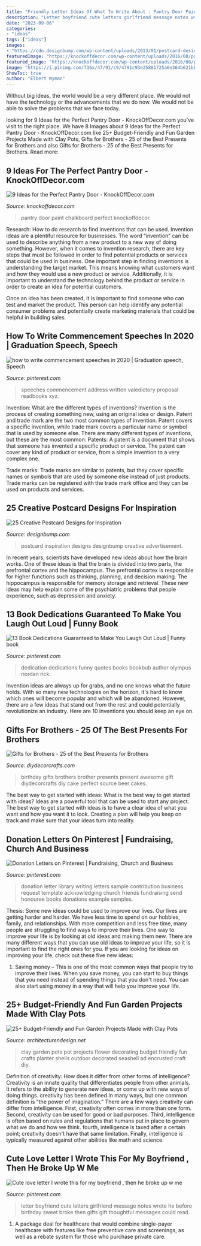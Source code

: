 ```yaml
---
title: "Friendly Letter Ideas Of What To Write About : Pantry Door Paint Chalkboard Perfect Knockoffdecor"
description: "Letter boyfriend cute letters girlfriend message notes wrote he before birthday sweet broke then gifts gift thoughtful messages could read"
date: "2023-09-06"
categories:
- "ideas"
tags: ["ideas"]
images:
- "https://cdn.designbump.com/wp-content/uploads/2013/01/postcard-design-inspiration-014-550x409.jpg"
featuredImage: "https://knockoffdecor.com/wp-content/uploads/2016/08/pantrypainted.jpg"
featured_image: "https://knockoffdecor.com/wp-content/uploads/2016/08/pantrypainted.jpg"
image: "https://i.pinimg.com/736x/47/91/c9/4791c93e25881725a6e364b621bbddbf.jpg"
ShowToc: true
author: "Elbert Wyman"
---
```



Without big ideas, the world would be a very different place. We would not have the technology or the advancements that we do now. We would not be able to solve the problems that we face today.

	

		
looking for 9 Ideas for the Perfect Pantry Door - KnockOffDecor.com you've visit to the right place. We have 8 Images about 9 Ideas for the Perfect Pantry Door - KnockOffDecor.com like 25+ Budget-Friendly and Fun Garden Projects Made with Clay Pots, Gifts for Brothers - 25 of the Best Presents for Brothers and also Gifts for Brothers - 25 of the Best Presents for Brothers. Read more:
		
    
## 9 Ideas For The Perfect Pantry Door - KnockOffDecor.com

<img loading=lazy src="https://knockoffdecor.com/wp-content/uploads/2016/08/pantrypainted.jpg" onerror="this.onerror=null;this.src='https://tse1.mm.bing.net/th?id=OIP.wlNRPdEY3KUaBNui48VtOQHaMH&amp;pid=15.1';" alt="9 Ideas for the Perfect Pantry Door - KnockOffDecor.com">

_Source: knockoffdecor.com_

>pantry door paint chalkboard perfect knockoffdecor. 

	

Research: How to do research to find inventions that can be used.
Invention ideas are a plentiful resource for businesses. The word “invention” can be used to describe anything from a new product to a new way of doing something. However, when it comes to invention research, there are key steps that must be followed in order to find potential products or services that could be used in business. 
One important step in finding inventions is understanding the target market. This means knowing what customers want and how they would use a new product or service. Additionally, it is important to understand the technology behind the product or service in order to create an idea for potential customers. 

Once an idea has been created, it is important to find someone who can test and market the product. This person can help identify any potential consumer problems and potentially create marketing materials that could be helpful in building sales.

    
## How To Write Commencement Speeches In 2020 | Graduation Speech, Speech

<img loading=lazy src="https://i.pinimg.com/736x/47/91/c9/4791c93e25881725a6e364b621bbddbf.jpg" onerror="this.onerror=null;this.src='https://tse4.mm.bing.net/th?id=OIP.qKeZmCirDRS5sGfe6izDwQHaG1&amp;pid=15.1';" alt="how to write commencement speeches in 2020 | Graduation speech, Speech">

_Source: pinterest.com_

>speeches commencement address written valedictory proposal readbooks xyz. 

	

Invention: What are the different types of inventions?
Invention is the process of creating something new, using an original idea or design. Patent and trade mark are the two most common types of invention. Patent covers a specific invention, while trade mark covers a particular name or symbol that is used by someone else. There are many different types of inventions, but these are the most common:
Patents: A patent is a document that shows that someone has invented a specific product or service. The patent can cover any kind of product or service, from a simple invention to a very complex one.

Trade marks: Trade marks are similar to patents, but they cover specific names or symbols that are used by someone else instead of just products. Trade marks can be registered with the trade mark office and they can be used on products and services.

    
## 25 Creative Postcard Designs For Inspiration

<img loading=lazy src="https://cdn.designbump.com/wp-content/uploads/2013/01/postcard-design-inspiration-014-550x409.jpg" onerror="this.onerror=null;this.src='https://tse3.mm.bing.net/th?id=OIP.hbnppFw4dl6S-AlMGsgGfQHaFg&amp;pid=15.1';" alt="25 Creative Postcard Designs for Inspiration">

_Source: designbump.com_

>postcard inspiration designs designbump creative advertisement. 

	

In recent years, scientists have developed new ideas about how the brain works. One of these ideas is that the brain is divided into two parts, the prefrontal cortex and the hippocampus. The prefrontal cortex is responsible for higher functions such as thinking, planning, and decision making. The hippocampus is responsible for memory storage and retrieval. These new ideas may help explain some of the psychiatric problems that people experience, such as depression and anxiety.

    
## 13 Book Dedications Guaranteed To Make You Laugh Out Loud | Funny Book

<img loading=lazy src="https://i.pinimg.com/736x/c8/40/51/c840518b25f418f0dad3f17b97293b19--big-books-book-lovers.jpg" onerror="this.onerror=null;this.src='https://tse4.mm.bing.net/th?id=OIP.wQbOFJ-Bc6UrmDWAMMBplQHaJ3&amp;pid=15.1';" alt="13 Book Dedications Guaranteed to Make You Laugh Out Loud | Funny book">

_Source: pinterest.com_

>dedication dedications funny quotes books bookbub author olympus riordan rick. 

	

Invention ideas are always up for grabs, and no one knows what the future holds. With so many new technologies on the horizon, it's hard to know which ones will become popular and which will be abandoned. However, there are a few ideas that stand out from the rest and could potentially revolutionize an industry. Here are 10 inventions you should keep an eye on.

    
## Gifts For Brothers - 25 Of The Best Presents For Brothers

<img loading=lazy src="https://diydecorcrafts.com/wp-content/uploads/2019/05/25_AWESOME_GIFTS_FOR_BROTHERS_-_Find_the_Best_Presents_for_Brothers-3.jpg" onerror="this.onerror=null;this.src='https://tse4.mm.bing.net/th?id=OIP.7Y2AoJLQSeeiybVUxuZ9mAHaNU&amp;pid=15.1';" alt="Gifts for Brothers - 25 of the Best Presents for Brothers">

_Source: diydecorcrafts.com_

>birthday gifts brothers brother presents present awesome gift diydecorcrafts diy cake perfect source beer cakes. 

	

The best way to get started with ideas: What is the best way to get started with ideas?
Ideas are a powerful tool that can be used to start any project. The best way to get started with ideas is to have a clear idea of what you want and how you want it to look. Creating a plan will help you keep on track and make sure that your ideas turn into reality.

    
## Donation Letters On Pinterest | Fundraising, Church And Business

<img loading=lazy src="https://s-media-cache-ak0.pinimg.com/originals/c7/26/70/c72670e65c2b1e8fda1a3abe4fd255bb.jpg" onerror="this.onerror=null;this.src='https://tse1.mm.bing.net/th?id=OIP.XjzJn6GL96odmVHhriUGHgHaJ6&amp;pid=15.1';" alt="Donation Letters on Pinterest | Fundraising, Church and Business">

_Source: pinterest.com_

>donation letter library writing letters sample contribution business request template acknowledging church friends fundraising send honouree books donations example samples. 

	

Thesis: Some new ideas could be used to improve our lives.
Our lives are getting harder and harder. We have less time to spend on our hobbies, family, and relationships. With more competition and less free time, many people are struggling to find ways to improve their lives. One way to improve your life is by looking at old ideas and making them new. There are many different ways that you can use old ideas to improve your life, so it is important to find the right ones for you. If you are looking for ideas on improving your life, check out these five new ideas: 
1) Saving money – This is one of the most common ways that people try to improve their lives. When you save money, you can start to buy things that you need instead of spending things that you don't need. You can also start using money in a way that will help you improve your life.

    
## 25+ Budget-Friendly And Fun Garden Projects Made With Clay Pots

<img loading=lazy src="http://cdn.architecturendesign.net/wp-content/uploads/2015/05/AD-Clay-Pot-Garden-Projects-11.jpg" onerror="this.onerror=null;this.src='https://tse3.mm.bing.net/th?id=OIP.58LZRSlg36pzw69JJCMvTAHaJ4&amp;pid=15.1';" alt="25+ Budget-Friendly and Fun Garden Projects Made with Clay Pots">

_Source: architecturendesign.net_

>clay garden pots pot projects flower decorating budget friendly fun crafts planter shells outdoor decorated seashell ad encrusted craft diy. 

	

Definition of creativity: How does it differ from other forms of intelligence?
Creativity is an innate quality that differentiates people from other animals. It refers to the ability to generate new ideas, or come up with new ways of doing things. creativity has been defined in many ways, but one common definition is "the power of imagination." There are a few ways creativity can differ from intelligence. First, creativity often comes in more than one form. Second, creativity can be used for good or bad purposes. Third, intelligence is often based on rules and regulations that humans put in place to govern what we do and how we think. fourth, intelligence is taxed after a certain point; creativity doesn't have that same limitation. Finally, intelligence is typically measured against other abilities like math and science.

    
## Cute Love Letter I Wrote This For My Boyfriend , Then He Broke Up W Me

<img loading=lazy src="https://s-media-cache-ak0.pinimg.com/736x/83/34/05/8334059fc8384f5f43ba47df46e4e2d6.jpg" onerror="this.onerror=null;this.src='https://tse4.mm.bing.net/th?id=OIP.phZ3l_P5P_xj5x_zMnGvyAHaJ3&amp;pid=15.1';" alt="Cute love letter I wrote this for my boyfriend , then he broke up w me">

_Source: pinterest.com_

>letter boyfriend cute letters girlfriend message notes wrote he before birthday sweet broke then gifts gift thoughtful messages could read. 

	

1) A package deal for healthcare that would combine single-payer healthcare with features like free preventive care and screenings, as well as a rebate system for those who purchase private care.

